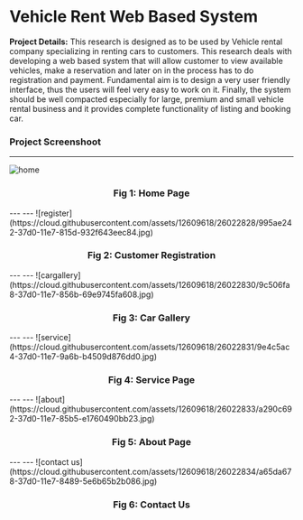 # Vehicle Rent Web Based System

**Project Details:** This research is designed as to be used by Vehicle rental company specializing in renting cars to customers. This research deals with developing a web based system that will allow customer to view available vehicles, make a reservation and later on in the process has to do registration and  payment. Fundamental aim is to design a very user friendly interface, thus the users will feel very easy to work on it. Finally, the system should be well compacted especially for large, premium and small vehicle rental business and it provides complete functionality of listing and booking car.

### Project Screenshoot
---

![home](https://cloud.githubusercontent.com/assets/12609618/26022826/9501c3be-37d0-11e7-8a02-9451e09c7822.jpg)
<h3 align="center">Fig 1: Home Page</h3>
---
---
![register](https://cloud.githubusercontent.com/assets/12609618/26022828/995ae242-37d0-11e7-815d-932f643eec84.jpg)
<h3 align="center">Fig 2: Customer Registration</h3>
---
---
![cargallery](https://cloud.githubusercontent.com/assets/12609618/26022830/9c506fa8-37d0-11e7-856b-69e9745fa608.jpg)
<h3 align="center">Fig 3: Car Gallery</h3>
---
---
![service](https://cloud.githubusercontent.com/assets/12609618/26022831/9e4c5ac4-37d0-11e7-9a6b-b4509d876dd0.jpg)
<h3 align="center">Fig 4: Service Page</h3>
---
---
![about](https://cloud.githubusercontent.com/assets/12609618/26022833/a290c692-37d0-11e7-85b5-e1760490bb23.jpg)
<h3 align="center">Fig 5: About Page</h3>
---
---
![contact us](https://cloud.githubusercontent.com/assets/12609618/26022834/a65da678-37d0-11e7-8489-5e6b65b2b086.jpg)
<h3 align="center">Fig 6: Contact Us </h3>
